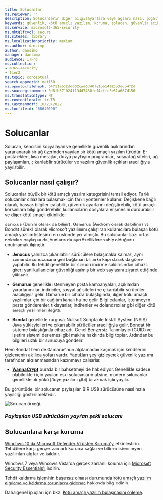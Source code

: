 ```yaml
---
title: Solucanlar
ms.reviewer: ''
description: Solucanların diğer bilgisayarlara veya ağlara nasıl çoğaltıldığını ve yayıldığını öğrenin. En popüler solucanlar ve onları durdurmak için atabileceğiniz adımlar hakkında bilgi edinin.
keywords: güvenlik, kötü amaçlı yazılım, koruma, solucan, güvenlik açıkları, bulaşma, hırsızlık, Jenxcus, Gamarue, Bondat, WannaCrypt, WDSI, MMPC, Microsoft Kötü Amaçlı Yazılımdan Koruma Merkezi, solucanlar, kötü amaçlı yazılım türleri, tehdit yayma, toplu posta, IP tarama
ms.service: microsoft-365-security
ms.mktglfcycl: secure
ms.sitesec: library
ms.localizationpriority: medium
ms.author: dansimp
author: dansimp
manager: dansimp
audience: ITPro
ms.collection:
- m365-security
- tier2
ms.topic: conceptual
search.appverid: met150
ms.openlocfilehash: 04711ab32dd882cad0d46fe1bb14923b3ddb472d
ms.sourcegitcommit: 0d8fb571024f134d7480fe14cffc5e31a687d356
ms.translationtype: MT
ms.contentlocale: tr-TR
ms.lasthandoff: 10/20/2022
ms.locfileid: "68640290"
---
```

# <a name="worms"></a>Solucanlar

Solucan, kendisini kopyalayan ve genellikle güvenlik açıklarından yararlanarak bir ağ üzerinden yayılan bir kötü amaçlı yazılım türüdür. E-posta ekleri, kısa mesajlar, dosya paylaşım programları, sosyal ağ siteleri, ağ paylaşımları, çıkarılabilir sürücüler ve yazılım güvenlik açıkları aracılığıyla yayılabilir.

## <a name="how-worms-work"></a>Solucanlar nasıl çalışır?

Solucanlar büyük bir kötü amaçlı yazılım kategorisini temsil ediyor. Farklı solucanlar cihazlara bulaşmak için farklı yöntemler kullanır. Değişkene bağlı olarak, hassas bilgileri çalabilir, güvenlik ayarlarını değiştirebilir, kötü amaçlı korsanlara bilgi gönderebilir, kullanıcıların dosyalara erişmesini durdurabilir ve diğer kötü amaçlı etkinlikler.

Jenxcus (Dunihi olarak da bilinir), Gamarue (Androm olarak da bilinir) ve Bondat sürekli olarak Microsoft yazılımını çalıştıran kullanıcılara bulaşan kötü amaçlı yazılım listesinin en üstünde yer almıştır. Bu solucanlar bazı ortak noktaları paylaşsa da, bunların da ayrı özelliklere sahip olduğunu unutmamak ilginçtir.

* **Jenxcus** yalnızca çıkarılabilir sürücülere bulaşmakla kalmaz, aynı zamanda sunucusuna geri bağlanan bir arka kapı olarak da görev yapabilir. Bu tehdit genellikle bir sürücü indirme saldırısından cihaza girer; yani kullanıcılar güvenliği aşılmış bir web sayfasını ziyaret ettiğinde yüklenir.

* **Gamarue** genellikle istenmeyen posta kampanyaları, açıklardan yararlanmalar, indiriciler, sosyal ağ siteleri ve çıkarılabilir sürücüler aracılığıyla gelir. Gamarue bir cihaza bulaştığında, diğer kötü amaçlı yazılımlar için bir dağıtım kanalı haline gelir. Bilgi çalanlar, istenmeyen posta gönderenler, tıklayanlar, indirenler ve dolandırıcılar gibi diğer kötü amaçlı yazılımları dağıttı.

* **Bondat** genellikle kurgusal Nullsoft Scriptable Install System (NSIS), Java yükleyicileri ve çıkarılabilir sürücüler aracılığıyla gelir. Bondat bir sisteme bulaştığında cihaz adı, Genel Benzersiz Tanımlayıcı (GUID) ve işletim sistemi derlemesi gibi makine hakkında bilgi toplar. Ardından bu bilgileri uzak bir sunucuya gönderir.

Hem Bondat hem de Gamarue'nun algılamadan kaçmak için kendilerini gizlemenin akıllıca yolları vardır. Yaptıkları şeyi gizleyerek güvenlik yazılımı tarafından algılanmasından kaçınmaya çalışırlar.

* [**WannaCrypt**](https://www.microsoft.com/wdsi/threats/malware-encyclopedia-description?Name=Ransom:Win32/WannaCrypt) burada bir bahsetmeyi de hak ediyor. Genellikle sadece olabildikleri için yayılan eski solucanların aksine, modern solucanlar genellikle bir yükü (fidye yazılımı gibi) bırakmak için yayılır.

Bu görüntüde, bir solucanın paylaşılan BIR USB sürücüsüne nasıl hızla yayıldığı gösterilmektedir.

![Solucan örneği.](../../media/security-intelligence-images/worm-usb-flight.png) 

### <a name="figure-worm-spreading-from-a-shared-usb-drive"></a>*Paylaşılan USB sürücüden yayılan şekil solucanı*

## <a name="how-to-protect-against-worms"></a>Solucanlara karşı koruma

[Windows 10'da Microsoft Defender Virüsten Koruma'yı](/microsoft-365/security/defender-endpoint/microsoft-defender-antivirus-in-windows-10) etkinleştirin. Tehditlere karşı gerçek zamanlı koruma sağlar ve bilinen istenmeyen yazılımları algılar ve kaldırır.

Windows 7 veya Windows Vista'da gerçek zamanlı koruma için [Microsoft Security Essentials'ı](https://www.microsoft.com/download/details.aspx?id=5201) indirin.

Tehdit kaldırma işleminin başarısız olması durumunda [kötü amaçlı yazılım algılama ve kaldırma sorunlarını giderme](https://www.microsoft.com/wdsi/help/troubleshooting-infection) hakkında bilgi edinin.

Daha genel ipuçları için bkz. [Kötü amaçlı yazılım bulaşmasını önleme](/microsoft-365/security/defender-endpoint/prevent-malware-infection).